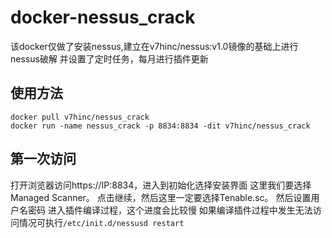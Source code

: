 # docker-nessus_crack
该docker仅做了安装nessus,建立在v7hinc/nessus:v1.0镜像的基础上进行nessus破解
并设置了定时任务，每月进行插件更新

## 使用方法
```shell script
docker pull v7hinc/nessus_crack
docker run -name nessus_crack -p 8834:8834 -dit v7hinc/nessus_crack
```

## 第一次访问
打开浏览器访问https://IP:8834，进入到初始化选择安装界面
这里我们要选择 Managed Scanner。
点击继续，然后这里一定要选择Tenable.sc。
然后设置用户名密码
进入插件编译过程，这个进度会比较慢
如果编译插件过程中发生无法访问情况可执行```/etc/init.d/nessusd restart```
